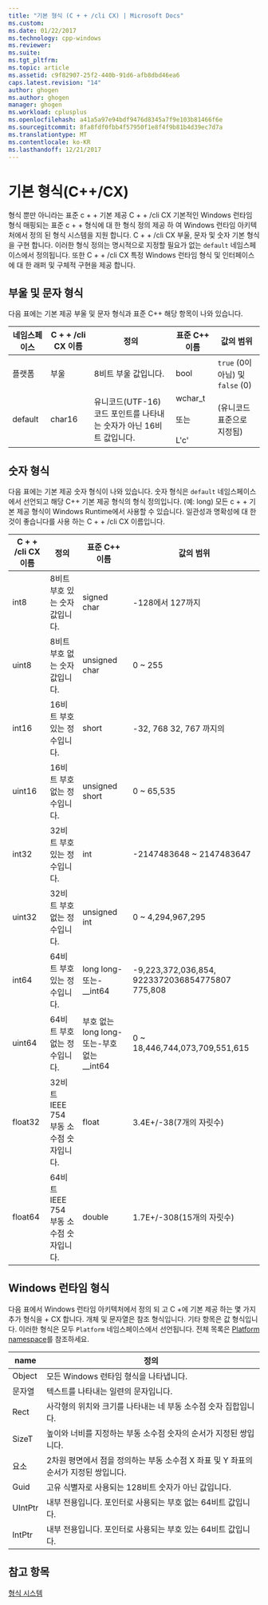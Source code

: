 ```yaml
---
title: "기본 형식 (C + + /cli CX) | Microsoft Docs"
ms.custom: 
ms.date: 01/22/2017
ms.technology: cpp-windows
ms.reviewer: 
ms.suite: 
ms.tgt_pltfrm: 
ms.topic: article
ms.assetid: c9f82907-25f2-440b-91d6-afb8dbd46ea6
caps.latest.revision: "14"
author: ghogen
ms.author: ghogen
manager: ghogen
ms.workload: cplusplus
ms.openlocfilehash: a41a5a97e94bdf9476d8345a7f9e103b81466f6e
ms.sourcegitcommit: 8fa8fdf0fbb4f57950f1e8f4f9b81b4d39ec7d7a
ms.translationtype: MT
ms.contentlocale: ko-KR
ms.lasthandoff: 12/21/2017
---
```

# <a name="fundamental-types-ccx"></a>기본 형식(C++/CX)
형식 뿐만 아니라는 표준 c + + 기본 제공 C + + /cli CX 기본적인 Windows 런타임 형식 매핑되는 표준 c + + 형식에 대 한 형식 정의 제공 하 여 Windows 런타임 아키텍처에서 정의 된 형식 시스템을 지원 합니다. C + + /cli CX 부울, 문자 및 숫자 기본 형식을 구현 합니다. 이러한 형식 정의는 명시적으로 지정할 필요가 없는 `default` 네임스페이스에서 정의됩니다. 또한 C + + /cli CX 특정 Windows 런타임 형식 및 인터페이스에 대 한 래퍼 및 구체적 구현을 제공 합니다.  
  
## <a name="boolean-and-character-types"></a>부울 및 문자 형식  
 다음 표에는 기본 제공 부울 및 문자 형식과 표준 C++ 해당 항목이 나와 있습니다.  
  
|네임스페이스|C + + /cli CX 이름|정의|표준 C++ 이름|값의 범위|  
|---------------|-----------------------------------------------------------------------|----------------|-------------------------|---------------------|  
|플랫폼|부울|8비트 부울 값입니다.|bool|`true` (0이 아님) 및 `false` (0)|  
|default|char16|유니코드(UTF-16) 코드 포인트를 나타내는 숫자가 아닌 16비트 값입니다.|wchar_t<br /><br /> 또는<br /><br /> L'c'|(유니코드 표준으로 지정됨)|  
  
## <a name="numeric-types"></a>숫자 형식  
 다음 표에는 기본 제공 숫자 형식이 나와 있습니다. 숫자 형식은 `default` 네임스페이스에서 선언되고 해당 C++ 기본 제공 형식의 형식 정의입니다. (예: long) 모든 c + + 기본 제공 형식이 Windows Runtime에서 사용할 수 있습니다. 일관성과 명확성에 대 한 것이 좋습니다를 사용 하는 C + + /cli CX 이름입니다.  
  
|C + + /cli CX 이름|정의|표준 C++ 이름|값의 범위|  
|-----------------------------------------------------------------------|----------------|-------------------------|---------------------|  
|int8|8비트 부호 있는 숫자 값입니다.|signed char|-128에서 127까지|  
|uint8|8비트 부호 없는 숫자 값입니다.|unsigned char|0 ~ 255|  
|int16|16비트 부호 있는 정수입니다.|short|-32, 768 32, 767 까지의|  
|uint16|16비트 부호 없는 정수입니다.|unsigned short|0 ~ 65,535|  
|int32|32비트 부호 있는 정수입니다.|int|-2147483648 ~ 2147483647|  
|uint32|32비트 부호 없는 정수입니다.|unsigned int|0 ~ 4,294,967,295|  
|int64|64비트 부호 있는 정수입니다.|long long-또는-__int64|-9,223,372,036,854, 9223372036854775807 775,808|  
|uint64|64비트 부호 없는 정수입니다.|부호 없는 long long-또는-부호 없는 __int64|0 ~ 18,446,744,073,709,551,615|  
|float32|32비트 IEEE 754 부동 소수점 숫자입니다.|float|3.4E+/-38(7개의 자릿수)|  
|float64|64비트 IEEE 754 부동 소수점 숫자입니다.|double|1.7E+/-308(15개의 자릿수)|  
  
## <a name="windows-runtime-types"></a>Windows 런타임 형식  
 다음 표에서 Windows 런타임 아키텍처에서 정의 되 고 C +에 기본 제공 하는 몇 가지 추가 형식을 + CX 합니다. 개체 및 문자열은 참조 형식입니다. 기타 항목은 값 형식입니다. 이러한 형식은 모두 `Platform` 네임스페이스에서 선언됩니다. 전체 목록은 [Platform namespace](../cppcx/platform-namespace-c-cx.md)를 참조하세요.  
  
|name|정의|  
|----------|----------------|  
|Object|모든 Windows 런타임 형식을 나타냅니다.|  
|문자열|텍스트를 나타내는 일련의 문자입니다.|  
|Rect|사각형의 위치와 크기를 나타내는 네 부동 소수점 숫자 집합입니다.|  
|SizeT|높이와 너비를 지정하는 부동 소수점 숫자의 순서가 지정된 쌍입니다.|  
|요소|2차원 평면에서 점을 정의하는 부동 소수점 X 좌표 및 Y 좌표의 순서가 지정된 쌍입니다.|  
|Guid|고유 식별자로 사용되는 128비트 숫자가 아닌 값입니다.|  
|UIntPtr|내부 전용입니다. 포인터로 사용되는 부호 없는 64비트 값입니다.|  
|IntPtr|내부 전용입니다.  포인터로 사용되는 부호 있는 64비트 값입니다.|  
  
## <a name="see-also"></a>참고 항목  
 [형식 시스템](../cppcx/type-system-c-cx.md)